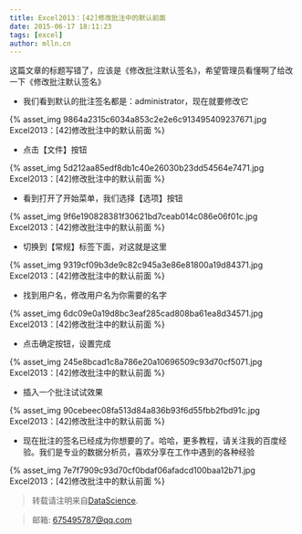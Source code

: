 ```yaml
---
title: Excel2013：[42]修改批注中的默认前面
date: 2015-06-17 18:11:23
tags: [excel]
author: mlln.cn
---
```

这篇文章的标题写错了，应该是《修改批注默认签名》，希望管理员看懂啊了给改一下《修改批注默认签名》

- 我们看到默认的批注签名都是：administrator，现在就要修改它

{% asset_img 9864a2315c6034a853c2e2e6c913495409237671.jpg Excel2013：[42]修改批注中的默认前面 %}

- 点击【文件】按钮

{% asset_img 5d212aa85edf8db1c40e26030b23dd54564e7471.jpg Excel2013：[42]修改批注中的默认前面 %}

- 看到打开了开始菜单，我们选择【选项】按钮

{% asset_img 9f6e190828381f30621bd7ceab014c086e06f01c.jpg Excel2013：[42]修改批注中的默认前面 %}

- 切换到【常规】标签下面，对这就是这里

{% asset_img 9319cf09b3de9c82c945a3e86e81800a19d84371.jpg Excel2013：[42]修改批注中的默认前面 %}

- 找到用户名，修改用户名为你需要的名字

{% asset_img 6dc09e0a19d8bc3eaf285cad808ba61ea8d34571.jpg Excel2013：[42]修改批注中的默认前面 %}

- 点击确定按钮，设置完成

{% asset_img 245e8bcad1c8a786e20a10696509c93d70cf5071.jpg Excel2013：[42]修改批注中的默认前面 %}

- 插入一个批注试试效果

{% asset_img 90cebeec08fa513d84a836b93f6d55fbb2fbd91c.jpg Excel2013：[42]修改批注中的默认前面 %}

- 现在批注的签名已经成为你想要的了。哈哈，更多教程，请关注我的百度经验。我们是专业的数据分析员，喜欢分享在工作中遇到的各种经验

{% asset_img 7e7f7909c93d70cf0bdaf06afadcd100baa12b71.jpg Excel2013：[42]修改批注中的默认前面 %}

> 转载请注明来自[DataScience](http://mlln.cn).

> 邮箱: 675495787@qq.com 
